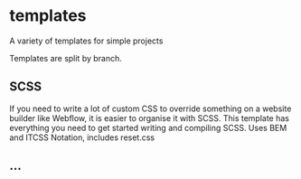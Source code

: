 # templates
A variety of templates for simple projects

Templates are split by branch. 

## SCSS
If you need to write a lot of custom CSS to override something on a website builder like Webflow, it is easier to organise it with SCSS. This template has everything you need to get started writing and compiling SCSS. Uses BEM and ITCSS Notation, includes reset.css

## ...
